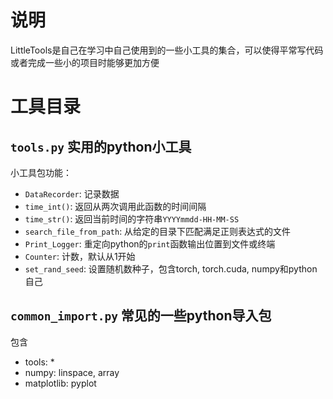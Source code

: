 # 说明

LittleTools是自己在学习中自己使用到的一些小工具的集合，可以使得平常写代码或者完成一些小的项目时能够更加方便

# 工具目录

## `tools.py` 实用的python小工具

小工具包功能：

* `DataRecorder`:  记录数据
* `time_int()`: 返回从两次调用此函数的时间间隔
* `time_str()`: 返回当前时间的字符串`YYYYmmdd-HH-MM-SS`
* `search_file_from_path`: 从给定的目录下匹配满足正则表达式的文件
* `Print_Logger`: 重定向python的`print`函数输出位置到文件或终端
* `Counter`: 计数，默认从1开始
* `set_rand_seed`: 设置随机数种子，包含torch, torch.cuda, numpy和python自己

## `common_import.py` 常见的一些python导入包

包含

* tools: *
* numpy: linspace, array
* matplotlib: pyplot
